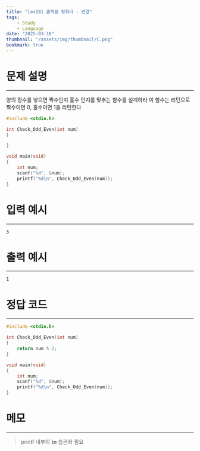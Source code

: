 ```yaml
---
title: "[ex18] 홀짝을 맞춰라 - 변경"
tags:
    - Study
    - Language
date: "2025-03-18"
thumbnail: "/assets/img/thumbnail/C.png"
bookmark: true
---
```

# 문제 설명
---
양의 정수를 넣으면 짝수인지 홀수 인지를 맞추는 함수를 설계하라
이 함수는 리턴으로 짝수이면 0, 홀수이면 1을 리턴한다

```c
#include <stdio.h>

int Check_Odd_Even(int num)
{

}

void main(void)
{
	int num;
	scanf("%d", &num);
	printf("%d\n", Check_Odd_Even(num));
}
```

# 입력 예시
---

```
3
```

# 출력 예시
---

```
1
```

# 정답 코드
---

```c
#include <stdio.h>

int Check_Odd_Even(int num)
{
	return num % 2;
}

void main(void)
{
	int num;
	scanf("%d", &num);
	printf("%d\n", Check_Odd_Even(num));
}
```

# 메모
---
> printf 내부의 **\n** 습관화 필요